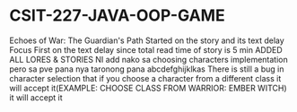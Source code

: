 # CSIT-227-JAVA-OOP-GAME
Echoes of War: The Guardian's Path
Started on the story and its text delay
Focus First on the text delay since total read time of story is 5 min
ADDED ALL LORES & STORIES
NI add nako sa choosing characters implementation pero sa pve pana nya taronong pana
abcdefghijklkas
There is still a bug in character selection that if you choose a character from a different class
it will accept it(EXAMPLE: CHOOSE CLASS FROM WARRIOR: EMBER WITCH) it will accept it
